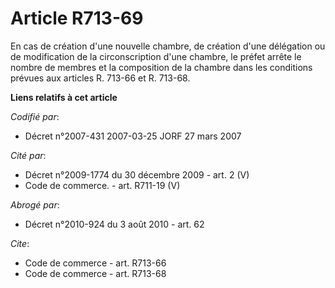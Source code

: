 # Article R713-69

En cas de création d'une nouvelle chambre, de création d'une délégation ou de modification de la circonscription d'une
chambre, le préfet arrête le nombre de membres et la composition de la chambre dans les conditions prévues aux articles R.
713-66 et R. 713-68.

**Liens relatifs à cet article**

_Codifié par_:

  - Décret n°2007-431 2007-03-25 JORF 27 mars 2007

_Cité par_:

  - Décret n°2009-1774 du 30 décembre 2009 - art. 2 (V)
  - Code de commerce. - art. R711-19 (V)

_Abrogé par_:

  - Décret n°2010-924 du 3 août 2010 - art. 62

_Cite_:

  - Code de commerce - art. R713-66
  - Code de commerce - art. R713-68

